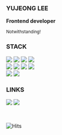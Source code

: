 ### YUJEONG LEE

**Frontend developer**

<sup>Notwithstanding!</sup>

### STACK

<p align="left">
  <img src="https://img.shields.io/badge/HTML5-E34F26?style=for-the-badge&logo=HTML5&logoColor=white"/>
  <img src="https://img.shields.io/badge/CSS3-1572B6?style=for-the-badge&logo=CSS3&logoColor=white"/>
  <img src="https://img.shields.io/badge/Sass-CC6699?style=for-the-badge&logo=Sass&logoColor=white"/> 
  <img src="https://img.shields.io/badge/styled--components-DB7093?style=for-the-badge&logo=styled-components&logoColor=ffd35b" />
  <br/>
  <img src="https://img.shields.io/badge/JavaScript-ffb13b?style=for-the-badge&logo=JavaScript&logoColor=white"/>
  <img src="https://img.shields.io/badge/TypeScript-3178C6?style=for-the-badge&logo=TypeScript&logoColor=white"/> 
  <img src="https://img.shields.io/badge/React-61DAFB?style=for-the-badge&logo=React&logoColor=000000">
  <img src="https://img.shields.io/badge/Next.js-000000?style=for-the-badge&logo=Next.js&logoColor=white">
  <br/>
  <img src="https://img.shields.io/badge/Three.js-000000?style=for-the-badge&logo=Three.js&logoColor=white">
  <img src="https://img.shields.io/badge/GSAP-000000?style=for-the-badge&color=0ae448">
</p>



### LINKS
<p align="left">
  <a href="mailto:this.yujeong@gmail.com"><img src="https://img.shields.io/badge/this.yujeong%40gmail.com-EA4335?style=for-the-badge&logo=gmail&logoColor=white"/></a>
  <a href="https://thisyujeong.dev" target="_blank"><img src="https://img.shields.io/badge/thisyujeong.dev-2a75e9?style=for-the-badge&logo=Bloglovin&logoColor=white"/></a>
</p>


<br/>

![Hits](https://hits.seeyoufarm.com/api/count/incr/badge.svg?url=https%3A%2F%2Fgithub.com%2Fthisyujeong&count_bg=%23000000&title_bg=%233CAA8C&icon=&icon_color=%23E7E7E7&title=Views&edge_flat=true)


